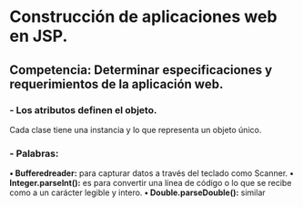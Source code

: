 # Construcción de aplicaciones web en JSP.

## Competencia: Determinar especificaciones y requerimientos de la aplicación web.

### - Los atributos definen el objeto.
Cada clase tiene una instancia y lo que representa un objeto único.

### - Palabras:
**•	Bufferedreader:** para capturar datos a través del teclado como Scanner.
**•	Integer.parseInt():** es para convertir una línea de código o lo que se recibe como a un carácter legible y intero.
**•	Double.parseDouble():** similar 
